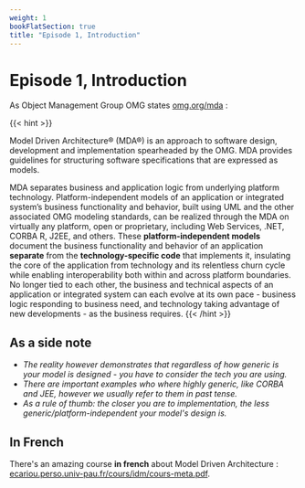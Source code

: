 ```yaml
---
weight: 1
bookFlatSection: true
title: "Episode 1, Introduction"
---
```


# Episode 1, Introduction

As Object Management Group OMG states [omg.org/mda](https://www.omg.org/mda/) : 

{{< hint >}}

Model Driven Architecture® (MDA®) is an approach to software design, development and implementation spearheaded by the OMG. MDA provides guidelines for structuring software specifications that are expressed as models.

MDA separates business and application logic from underlying platform technology. Platform-independent models of an application or integrated system’s business functionality and behavior, built using UML and the other associated OMG modeling standards, can be realized through the MDA on virtually any platform, open or proprietary, including Web Services, .NET, CORBA R, J2EE, and others. These __platform-independent models__ document the business functionality and behavior of an application __separate__ from the __technology-specific code__ that implements it, insulating the core of the application from technology and its relentless churn cycle while enabling interoperability both within and across platform boundaries. No longer tied to each other, the business and technical aspects of an application or integrated system can each evolve at its own pace - business logic responding to business need, and technology taking advantage of new developments - as the business requires.
{{< /hint >}}

## As a side note

- _The reality however demonstrates that regardless of how generic is your model is designed - you have to consider the tech you are using._
- _There are important examples who where highly generic, like CORBA and JEE, however we usually refer to them in past tense._
- _As a rule of thumb: the closer you are to implementation, the less generic/platform-independent your model's design is._

## In French

There's an amazing course __in french__ about Model Driven Architecture : [ecariou.perso.univ-pau.fr/cours/idm/cours-meta.pdf](http://ecariou.perso.univ-pau.fr/cours/idm/cours-meta.pdf).